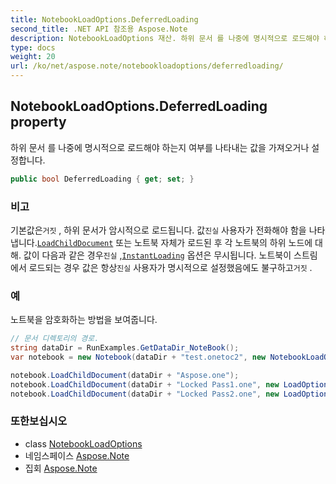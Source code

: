 ```yaml
---
title: NotebookLoadOptions.DeferredLoading
second_title: .NET API 참조용 Aspose.Note
description: NotebookLoadOptions 재산. 하위 문서 를 나중에 명시적으로 로드해야 하는지 여부를 나타내는 값을 가져오거나 설정합니다.
type: docs
weight: 20
url: /ko/net/aspose.note/notebookloadoptions/deferredloading/
---
```

## NotebookLoadOptions.DeferredLoading property

하위 문서 를 나중에 명시적으로 로드해야 하는지 여부를 나타내는 값을 가져오거나 설정합니다.

```csharp
public bool DeferredLoading { get; set; }
```

### 비고

기본값은`거짓` , 하위 문서가 암시적으로 로드됩니다. 값`진실` 사용자가 전화해야 함을 나타냅니다.[`LoadChildDocument`](../../notebook/loadchilddocument/) 또는 노트북 자체가 로드된 후 각 노트북의 하위 노드에 대해. 값이 다음과 같은 경우`진실` ,[`InstantLoading`](../instantloading/) 옵션은 무시됩니다. 노트북이 스트림에서 로드되는 경우 값은 항상`진실` 사용자가 명시적으로 설정했음에도 불구하고`거짓` .

### 예

노트북을 암호화하는 방법을 보여줍니다.

```csharp
// 문서 디렉토리의 경로.
string dataDir = RunExamples.GetDataDir_NoteBook();
var notebook = new Notebook(dataDir + "test.onetoc2", new NotebookLoadOptions() { DeferredLoading = true });

notebook.LoadChildDocument(dataDir + "Aspose.one");  
notebook.LoadChildDocument(dataDir + "Locked Pass1.one", new LoadOptions() { DocumentPassword = "pass" });
notebook.LoadChildDocument(dataDir + "Locked Pass2.one", new LoadOptions() { DocumentPassword = "pass2" });
```

### 또한보십시오

* class [NotebookLoadOptions](../)
* 네임스페이스 [Aspose.Note](../../notebookloadoptions/)
* 집회 [Aspose.Note](../../../)


